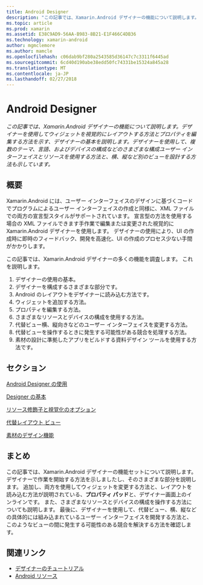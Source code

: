 ```yaml
---
title: Android Designer
description: "この記事では、Xamarin.Android デザイナーの機能について説明します。 デザイナーを使用してウィジェットを視覚的にレイアウトする方法とプロパティを編集する方法を示す、デザイナーの基本を説明します。 デザイナーを使用して、複数のテーマ、言語、およびデバイスの構成などのさまざまな構成ユーザー インターフェイスとリソースを使用する方法と、横、縦など別のビューを設計する方法も示しています。"
ms.topic: article
ms.prod: xamarin
ms.assetid: E38C9AD9-56AA-B983-8B21-E1F466C4DB36
ms.technology: xamarin-android
author: mgmclemore
ms.author: mamcle
ms.openlocfilehash: c06dab9bf280a2543585d36147c7c3311f6445ad
ms.sourcegitcommit: 6cd40d190abe38edd50fc74331be15324a845a28
ms.translationtype: MT
ms.contentlocale: ja-JP
ms.lasthandoff: 02/27/2018
---
```

# <a name="android-designer"></a>Android Designer

_この記事では、Xamarin.Android デザイナーの機能について説明します。デザイナーを使用してウィジェットを視覚的にレイアウトする方法とプロパティを編集する方法を示す、デザイナーの基本を説明します。デザイナーを使用して、複数のテーマ、言語、およびデバイスの構成などのさまざまな構成ユーザー インターフェイスとリソースを使用する方法と、横、縦など別のビューを設計する方法も示しています。_

<a name="Overview" />

## <a name="overview"></a>概要

Xamarin.Android には、ユーザー インターフェイスのデザインに基づくコードでプログラムによるユーザー インターフェイスの作成と同様に、XML ファイルでの両方の宣言型スタイルがサポートされています。
宣言型の方法を使用する場合の XML ファイルできます手作業で編集または変更された視覚的に Xamarin.Android デザイナーを使用します。 デザイナーの使用により、UI の作成時に即時のフィードバック、開発を高速化、UI の作成のプロセス少ない手間がかかりします。

この記事では、Xamarin.Android デザイナーの多くの機能を調査します。 これを説明します。

1.  デザイナーの使用の基本。
2.  デザイナーを構成するさまざまな部分です。
3.  Android のレイアウトをデザイナーに読み込む方法です。
4.  ウィジェットを追加する方法。
5.  プロパティを編集する方法。
6.  さまざまなリソースとデバイスの構成を使用する方法。
7.  代替ビュー横、縦向きなどのユーザー インターフェイスを変更する方法。 
8.  代替ビューを操作するときに発生する可能性がある競合を処理する方法。 
9.  素材の設計に準拠したアプリをビルドする資料デザイン ツールを使用する方法です。


<a name="Sections" />

## <a name="sections"></a>セクション

 [Android Designer の使用](~/android/user-interface/android-designer/designer-walkthrough.md)

 [Designer の基本](~/android/user-interface/android-designer/designer-basics.md)

 [リソース修飾子と視覚化のオプション](~/android/user-interface/android-designer/resource-qualifiers.md)

 [代替レイアウト ビュー](~/android/user-interface/android-designer/alternative-layout-views.md)

 [素材のデザイン機能](~/android/user-interface/android-designer/material-design-features.md)


<a name="Summary" />

## <a name="summary"></a>まとめ

この記事では、Xamarin.Android デザイナーの機能セットについて説明します。 デザイナーで作業を開始する方法を示しましたし、そのさまざまな部分を説明します。 追加し、両方を使用してウィジェットを変更する方法と、レイアウトを読み込む方法が説明されている、**プロパティ パッド**と、デザイナー画面上のインラインです。 また、さまざまなリソースとデバイスの構成を操作する方法についても説明します。 最後に、デザイナーを使用して、代替ビュー、横、縦などの具体的には組み込まれているユーザー インターフェイスを開発する方法と、このようなビューの間に発生する可能性のある競合を解決する方法を確認します。 



## <a name="related-links"></a>関連リンク

- [デザイナーのチュートリアル](~/android/user-interface/android-designer/designer-walkthrough.md)
- [Android リソース](~/android/app-fundamentals/resources-in-android/index.md)
